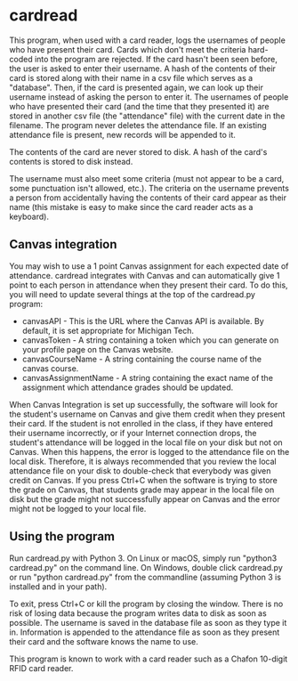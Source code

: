 # cardread

This program, when used with a card reader, logs the usernames of people who have present their card. Cards which don't meet the criteria hard-coded into the program are rejected. If the card hasn't been seen before, the user is asked to enter their username. A hash of the contents of their card is stored along with their name in a csv file which serves as a "database". Then, if the card is presented again, we can look up their username instead of asking the person to enter it. The usernames of people who have presented their card (and the time that they presented it) are stored in another csv file (the "attendance" file) with the current date in the filename. The program never deletes the attendance file. If an existing attendance file is present, new records will be appended to it.

The contents of the card are never stored to disk. A hash of the card's contents is stored to disk instead.

The username must also meet some criteria (must not appear to be a card, some punctuation isn't allowed, etc.). The criteria on the username prevents a person from accidentally having the contents of their card appear as their name (this mistake is easy to make since the card reader acts as a keyboard).

## Canvas integration
You may wish to use a 1 point Canvas assignment for each expected date of attendance. cardread integrates with Canvas and can automatically give 1 point to each person in attendance when they present their card. To do this, you will need to update several things at the top of the cardread.py program:

* canvasAPI - This is the URL where the Canvas API is available. By default, it is set appropriate for Michigan Tech.
* canvasToken - A string containing a token which you can generate on your profile page on the Canvas website.
* canvasCourseName - A string containing the course name of the canvas course.
* canvasAssignmentName - A string containing the exact name of the assignment which attendance grades should be updated.

When Canvas Integration is set up successfully, the software will look for the student's username on Canvas and give them credit when they present their card. If the student is not enrolled in the class, if they have entered their username incorrectly, or if your Internet connection drops, the student's attendance will be logged in the local file on your disk but not on Canvas. When this happens, the error is logged to the attendance file on the local disk. Therefore, it is always recommended that you review the local attendance file on your disk to double-check that everybody was given credit on Canvas. If you press Ctrl+C when the software is trying to store the grade on Canvas, that students grade may appear in the local file on disk but the grade might not successfully appear on Canvas and the error might not be logged to your local file.

## Using the program
Run cardread.py with Python 3. On Linux or macOS, simply run "python3 cardread.py" on the command line. On Windows, double click cardread.py or run "python cardread.py" from the commandline (assuming Python 3 is installed and in your path).

To exit, press Ctrl+C or kill the program by closing the window. There is no risk of losing data because the program writes data to disk as soon as possible. The username is saved in the database file as soon as they type it in. Information is appended to the attendance file as soon as they present their card and the software knows the name to use.

This program is known to work with a card reader such as a Chafon 10-digit RFID card reader.
